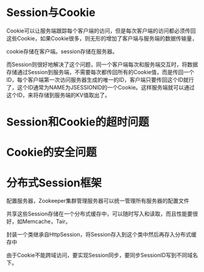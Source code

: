 
# Session与Cookie
Cookie可以让服务端跟踪每个客户端的访问，但是每次客户端的访问都必须传回这些Cookie，如果Cookie很多，则无形的增加了客户端与服务端的数据传输量，

cookie存储在客户端。session存储在服务器。

而Session则很好地解决了这个问题，同一个客户端每次和服务端交互时，将数据存储通过Session到服务端，不需要每次都传回所有的Cookie值，而是传回一个ID，每个客户端第一次访问服务器生成的唯一的ID，客户端只要传回这个ID就行了，这个ID通常为NAME为JSESSIONID的一个Cookie。这样服务端就可以通过这个ID，来将存储到服务端的KV值取出了。


# Session和Cookie的超时问题


# Cookie的安全问题

# 分布式Session框架

配置服务器，Zookeeper集群管理服务器可以统一管理所有服务器的配置文件

共享这些Session存储在一个分布式缓存中，可以随时写入和读取，而且性能要很好，如Memcache，Tair。

封装一个类继承自HttpSession，将Session存入到这个类中然后再存入分布式缓存中

由于Cookie不能跨域访问，要实现Session同步，要同步SessionID写到不同域名下。